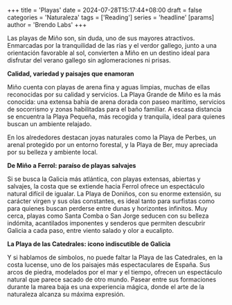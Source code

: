 +++
title = 'Playas'
date = 2024-07-28T15:17:44+08:00
draft = false
categories = 'Naturaleza'
tags = ['Reading']
series = 'headline'
[params]
  author = 'Brendo Labs'
+++

Las playas de Miño son, sin duda, uno de sus mayores atractivos. Enmarcadas por la tranquilidad de las rías y el verdor gallego, junto a una orientación favorable al sol, convierten a Miño en un destino ideal para disfrutar del verano gallego sin aglomeraciones ni prisas.

<!--more-->

<b>Calidad, variedad y paisajes que enamoran</b>

Miño cuenta con playas de arena fina y aguas limpias, muchas de ellas reconocidas por su calidad y servicios. La Playa Grande de Miño es la más conocida: una extensa bahía de arena dorada con paseo marítimo, servicios de socorrismo y zonas habilitadas para el baño familiar. A escasa distancia se encuentra la Playa Pequeña, más recogida y tranquila, ideal para quienes buscan un ambiente relajado.

En los alrededores destacan joyas naturales como la Playa de Perbes, un arenal protegido por un entorno forestal, y la Playa de Ber, muy apreciada por su belleza y ambiente local.

<b>De Miño a Ferrol: paraíso de playas salvajes</b>

Si se busca la Galicia más atlántica, con playas extensas, abiertas y salvajes, la costa que se extiende hacia Ferrol ofrece un espectáculo natural difícil de igualar. La Playa de Doniños, con su enorme extensión, su carácter virgen y sus olas constantes, es ideal tanto para surfistas como para quienes buscan perderse entre dunas y horizontes infinitos. Muy cerca, playas como Santa Comba o San Jorge seducen con su belleza indómita, acantilados imponentes y senderos que permiten descubrir Galicia a cada paso, entre viento salado y olor a eucalipto.

<b>La Playa de las Catedrales: icono indiscutible de Galicia</b>

Y si hablamos de símbolos, no puede faltar la Playa de las Catedrales, en la costa lucense, uno de los paisajes más espectaculares de España. Sus arcos de piedra, modelados por el mar y el tiempo, ofrecen un espectáculo natural que parece sacado de otro mundo. Pasear entre sus formaciones durante la marea baja es una experiencia mágica, donde el arte de la naturaleza alcanza su máxima expresión.

